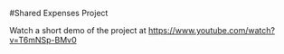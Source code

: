 #Shared Expenses Project

Watch a short demo of the project at https://www.youtube.com/watch?v=T6mNSp-BMv0
